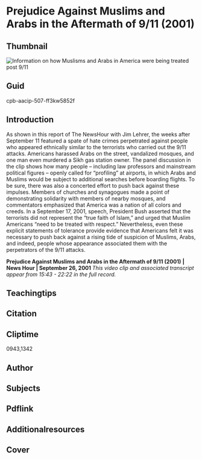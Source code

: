 # Prejudice Against Muslims and Arabs in the Aftermath of 9/11 (2001)

## Thumbnail

![Information on how Muslisms and Arabs in America were being treated post 9/11](https://s3.amazonaws.com/americanarchive.org/primary_source_sets/3_War_On_Terror.jpg "Information on how Muslisms and Arabs in America were being treated post 9/11")


## Guid
cpb-aacip-507-ff3kw5852f

## Introduction

As shown in this report of The NewsHour with Jim Lehrer, the weeks after September 11 featured a spate of hate crimes perpetrated against people who appeared ethnically similar to the terrorists who carried out the 9/11 attacks. Americans harassed Arabs on the street, vandalized mosques, and one man even murdered a Sikh gas station owner. The panel discussion in the clip shows how many people – including law professors and mainstream political figures – openly called for “profiling” at airports, in which Arabs and Muslims would be subject to additional searches before boarding flights. To be sure, there was also a concerted effort to push back against these impulses. Members of churches and synagogues made a point of demonstrating solidarity with members of nearby mosques, and commentators emphasized that America was a nation of all colors and creeds. In a September 17, 2001, speech, President Bush asserted that the terrorists did not represent the “true faith of Islam,” and urged that Muslim Americans “need to be treated with respect.” Nevertheless, even these explicit statements of tolerance provide evidence that Americans felt it was necessary to push back against a rising tide of suspicion of Muslims, Arabs, and indeed, people whose appearance associated them with the perpetrators of the 9/11 attacks.


<b>Prejudice Against Muslims and Arabs in the Aftermath of 9/11 (2001)</b>
<b>| News Hour | September 26, 2001 </b>
<i>This video clip and associated transcript appear from 15:43 - 22:22 in the full record.</i>

## Teachingtips

## Citation

## Cliptime

0943,1342

## Author
## Subjects
## Pdflink
## Additionalresources
## Cover
